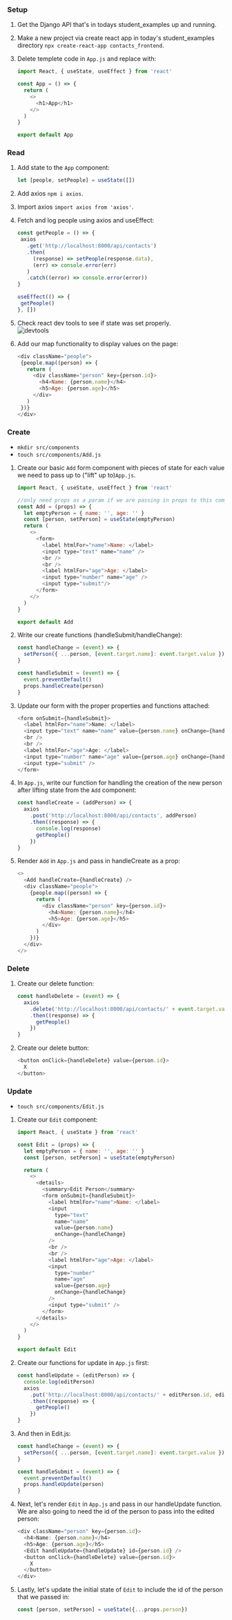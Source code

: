### Setup

1. Get the Django API that's in todays student_examples up and running.
1. Make a new project via create react app in today's student_examples directory
   `npx create-react-app contacts_frontend`.
1. Delete templete code in `App.js` and replace with:

    ```js
    import React, { useState, useEffect } from 'react'

    const App = () => {
      return (
        <>
          <h1>App</h1>
        </>
      )
    }

    export default App
    ```

### Read

1. Add state to the `App` component:

    ```js
    let [people, setPeople] = useState([])
    ```

1. Add axios `npm i axios`.
1. Import axios `import axios from 'axios'`.
1. Fetch and log people using axios and useEffect:

    ```js
    const getPeople = () => {
     axios
       .get('http://localhost:8000/api/contacts')
       .then(
         (response) => setPeople(response.data),
         (err) => console.error(err)
       )
       .catch((error) => console.error(error))
    }

    useEffect(() => {
     getPeople()
    }, [])
    ```

1. Check react dev tools to see if state was set properly.
  <br/>![devtools](https://i.imgur.com/qwb9RyR.png)
1. Add our map functionality to display values on the page:

    ```js
    <div className="people">
     {people.map((person) => {
       return (
         <div className="person" key={person.id}>
           <h4>Name: {person.name}</h4>
           <h5>Age: {person.age}</h5>
         </div>
       )
     })}
    </div>
    ```

### Create

- `mkdir src/components`
- `touch src/components/Add.js`

1. Create our basic `Add` form component with pieces of state for each value we need to pass up to ("lift" up to)`App.js`.

    ```js
    import React, { useState, useEffect } from 'react'

    //only need props as a param if we are passing in props to this component (we are going to here).
    const Add = (props) => {
      let emptyPerson = { name: '', age: '' }
      const [person, setPerson] = useState(emptyPerson)
      return (
        <>
          <form>
            <label htmlFor="name">Name: </label>
            <input type="text" name="name" />
            <br />
            <br />
            <label htmlFor="age">Age: </label>
            <input type="number" name="age" />
            <input type="submit"/>
          </form>
        </>
      )
    }

    export default Add
    ```

1. Write our create functions (handleSubmit/handleChange):

    ```js
    const handleChange = (event) => {
      setPerson({ ...person, [event.target.name]: event.target.value })
    }

    const handleSubmit = (event) => {
      event.preventDefault()
      props.handleCreate(person)
    }
    ```

1. Update our form with the proper properties and functions attached:

    ```js
    <form onSubmit={handleSubmit}>
      <label htmlFor="name">Name: </label>
      <input type="text" name="name" value={person.name} onChange={handleChange} />
      <br />
      <br />
      <label htmlFor="age">Age: </label>
      <input type="number" name="age" value={person.age} onChange={handleChange} />
      <input type="submit" />
    </form>
    ```

1. In `App.js`, write our function for handling the creation of the new person after lifting state from the `Add` component:

    ```js
    const handleCreate = (addPerson) => {
      axios
        .post('http://localhost:8000/api/contacts', addPerson)
        .then((response) => {
          console.log(response)
          getPeople()
        })
    }
    ```

1. Render `Add` in `App.js` and pass in handleCreate as a prop:

    ```js
    <>
      <Add handleCreate={handleCreate} />
      <div className="people">
        {people.map((person) => {
          return (
            <div className="person" key={person.id}>
              <h4>Name: {person.name}</h4>
              <h5>Age: {person.age}</h5>
            </div>
          )
        })}
      </div>
    </>
    ```

### Delete

1. Create our delete function:

    ```js
    const handleDelete = (event) => {
      axios
        .delete('http://localhost:8000/api/contacts/' + event.target.value)
        .then((response) => {
          getPeople()
        })
    }
    ```

1. Create our delete button:

    ```js
    <button onClick={handleDelete} value={person.id}>
      X
    </button>
    ```

### Update

- `touch src/components/Edit.js`

1. Create our `Edit` component:

    ```js
    import React, { useState } from 'react'

    const Edit = (props) => {
      let emptyPerson = { name: '', age: '' }
      const [person, setPerson] = useState(emptyPerson)

      return (
        <>
          <details>
            <summary>Edit Person</summary>
            <form onSubmit={handleSubmit}>
              <label htmlFor="name">Name: </label>
              <input
                type="text"
                name="name"
                value={person.name}
                onChange={handleChange}
              />
              <br />
              <br />
              <label htmlFor="age">Age: </label>
              <input
                type="number"
                name="age"
                value={person.age}
                onChange={handleChange}
              />
              <input type="submit" />
            </form>
          </details>
        </>
      )
    }

    export default Edit
    ```

1. Create our functions for update in `App.js` first:

    ```js
    const handleUpdate = (editPerson) => {
      console.log(editPerson)
      axios
        .put('http://localhost:8000/api/contacts/' + editPerson.id, editPerson)
        .then((response) => {
          getPeople()
        })
    }
    ```

1. And then in Edit.js:

    ```js
    const handleChange = (event) => {
      setPerson({ ...person, [event.target.name]: event.target.value })
    }

    const handleSubmit = (event) => {
      event.preventDefault()
      props.handleUpdate(person)
    }
    ```

1. Next, let's render `Edit` in `App.js` and pass in our handleUpdate function. We are also going to need the id of the person to pass into the edited person:

    ```js
    <div className="person" key={person.id}>
      <h4>Name: {person.name}</h4>
      <h5>Age: {person.age}</h5>
      <Edit handleUpdate={handleUpdate} id={person.id} />
      <button onClick={handleDelete} value={person.id}>
        X
      </button>
    </div>
    ```

1. Lastly, let's update the initial state of `Edit` to include the id of the person that we passed in:

    ```js
    const [person, setPerson] = useState({...props.person})
    ```
